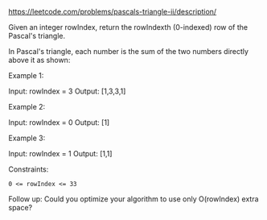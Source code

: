 https://leetcode.com/problems/pascals-triangle-ii/description/

Given an integer rowIndex, return the rowIndexth (0-indexed) row of the Pascal's triangle.

In Pascal's triangle, each number is the sum of the two numbers directly above it as shown:


Example 1:

Input: rowIndex = 3
Output: [1,3,3,1]

Example 2:

Input: rowIndex = 0
Output: [1]

Example 3:

Input: rowIndex = 1
Output: [1,1]


Constraints:

    0 <= rowIndex <= 33


Follow up: Could you optimize your algorithm to use only O(rowIndex) extra space?

